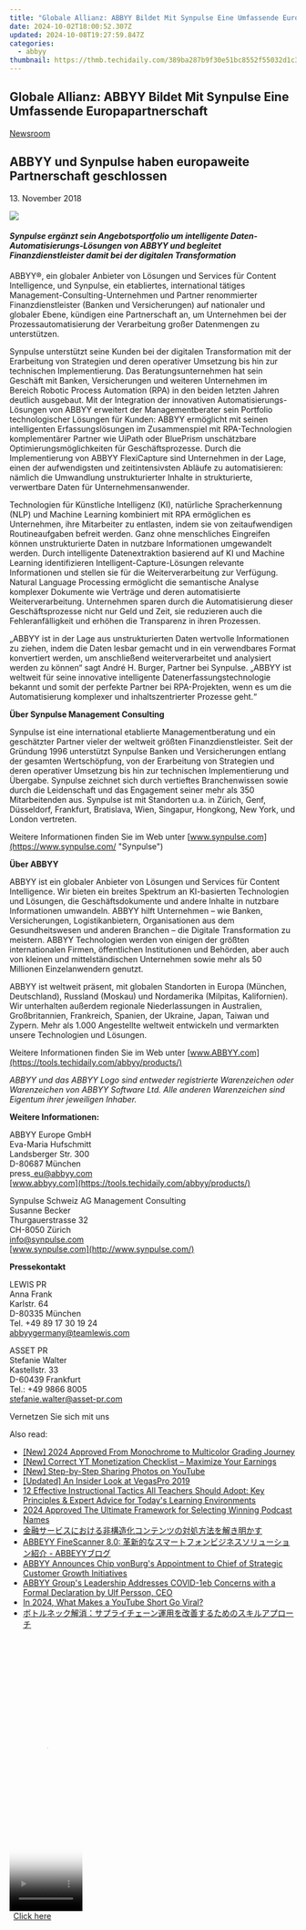 ```yaml
---
title: "Globale Allianz: ABBYY Bildet Mit Synpulse Eine Umfassende Europapartnerschaft"
date: 2024-10-02T18:00:52.307Z
updated: 2024-10-08T19:27:59.847Z
categories:
  - abbyy
thumbnail: https://thmb.techidaily.com/389ba287b9f30e51bc8552f55032d1c330a9a54c78aa8404f53a5e2618efdf4c.jpg
---
```


## Globale Allianz: ABBYY Bildet Mit Synpulse Eine Umfassende Europapartnerschaft

[Newsroom](https://tools.techidaily.com/abbyy/products/)

## ABBYY und Synpulse haben europaweite Partnerschaft geschlossen

13\. November 2018

![](https://content.abbyy.com/-/media/project/abbyy/abbyy/branchtemplates/shutterstock_1272462163_1296-x-729.jpg?h=729&iar=0&w=1296)

#### _Synpulse ergänzt sein Angebotsportfolio um intelligente Daten-Automatisierungs-Lösungen von ABBYY und begleitet Finanzdienstleister damit bei der digitalen Transformation_

ABBYY®, ein globaler Anbieter von Lösungen und Services für Content Intelligence, und Synpulse, ein etabliertes, international tätiges Management-Consulting-Unternehmen und Partner renommierter Finanzdienstleister (Banken und Versicherungen) auf nationaler und globaler Ebene, kündigen eine Partnerschaft an, um Unternehmen bei der Prozessautomatisierung der Verarbeitung großer Datenmengen zu unterstützen.

Synpulse unterstützt seine Kunden bei der digitalen Transformation mit der Erarbeitung von Strategien und deren operativer Umsetzung bis hin zur technischen Implementierung. Das Beratungsunternehmen hat sein Geschäft mit Banken, Versicherungen und weiteren Unternehmen im Bereich Robotic Process Automation (RPA) in den beiden letzten Jahren deutlich ausgebaut. Mit der Integration der innovativen Automatisierungs-Lösungen von ABBYY erweitert der Managementberater sein Portfolio technologischer Lösungen für Kunden: ABBYY ermöglicht mit seinen intelligenten Erfassungslösungen im Zusammenspiel mit RPA-Technologien komplementärer Partner wie UiPath oder BluePrism unschätzbare Optimierungsmöglichkeiten für Geschäftsprozesse. Durch die Implementierung von ABBYY FlexiCapture sind Unternehmen in der Lage, einen der aufwendigsten und zeitintensivsten Abläufe zu automatisieren: nämlich die Umwandlung unstrukturierter Inhalte in strukturierte, verwertbare Daten für Unternehmensanwender.

Technologien für Künstliche Intelligenz (KI), natürliche Spracherkennung (NLP) und Machine Learning kombiniert mit RPA ermöglichen es Unternehmen, ihre Mitarbeiter zu entlasten, indem sie von zeitaufwendigen Routineaufgaben befreit werden. Ganz ohne menschliches Eingreifen können unstrukturierte Daten in nutzbare Informationen umgewandelt werden. Durch intelligente Datenextraktion basierend auf KI und Machine Learning identifizieren Intelligent-Capture-Lösungen relevante Informationen und stellen sie für die Weiterverarbeitung zur Verfügung. Natural Language Processing ermöglicht die semantische Analyse komplexer Dokumente wie Verträge und deren automatisierte Weiterverarbeitung. Unternehmen sparen durch die Automatisierung dieser Geschäftsprozesse nicht nur Geld und Zeit, sie reduzieren auch die Fehleranfälligkeit und erhöhen die Transparenz in ihren Prozessen.

„ABBYY ist in der Lage aus unstrukturierten Daten wertvolle Informationen zu ziehen, indem die Daten lesbar gemacht und in ein verwendbares Format konvertiert werden, um anschließend weiterverarbeitet und analysiert werden zu können“ sagt André H. Burger, Partner bei Synpulse. „ABBYY ist weltweit für seine innovative intelligente Datenerfassungstechnologie bekannt und somit der perfekte Partner bei RPA-Projekten, wenn es um die Automatisierung komplexer und inhaltszentrierter Prozesse geht.“

  
**Über Synpulse Management Consulting**

Synpulse ist eine international etablierte Managementberatung und ein geschätzter Partner vieler der weltweit größten Finanzdienstleister. Seit der Gründung 1996 unterstützt Synpulse Banken und Versicherungen entlang der gesamten Wertschöpfung, von der Erarbeitung von Strategien und deren operativer Umsetzung bis hin zur technischen Implementierung und Übergabe. Synpulse zeichnet sich durch vertieftes Branchenwissen sowie durch die Leidenschaft und das Engagement seiner mehr als 350 Mitarbeitenden aus. Synpulse ist mit Standorten u.a. in Zürich, Genf, Düsseldorf, Frankfurt, Bratislava, Wien, Singapur, Hongkong, New York, und London vertreten.

Weitere Informationen finden Sie im Web unter [www.synpulse.com](https://www.synpulse.com/ "Synpulse")

**Über ABBYY**

ABBYY ist ein globaler Anbieter von Lösungen und Services für Content Intelligence. Wir bieten ein breites Spektrum an KI-basierten Technologien und Lösungen, die Geschäftsdokumente und andere Inhalte in nutzbare Informationen umwandeln. ABBYY hilft Unternehmen – wie Banken, Versicherungen, Logistikanbietern, Organisationen aus dem Gesundheitswesen und anderen Branchen – die Digitale Transformation zu meistern. ABBYY Technologien werden von einigen der größten internationalen Firmen, öffentlichen Institutionen und Behörden, aber auch von kleinen und mittelständischen Unternehmen sowie mehr als 50 Millionen Einzelanwendern genutzt.

ABBYY ist weltweit präsent, mit globalen Standorten in Europa (München, Deutschland), Russland (Moskau) und Nordamerika (Milpitas, Kalifornien). Wir unterhalten außerdem regionale Niederlassungen in Australien, Großbritannien, Frankreich, Spanien, der Ukraine, Japan, Taiwan und Zypern. Mehr als 1.000 Angestellte weltweit entwickeln und vermarkten unsere Technologien und Lösungen.

Weitere Informationen finden Sie im Web unter [www.ABBYY.com](https://tools.techidaily.com/abbyy/products/)

_ABBYY und das ABBYY Logo sind entweder registrierte Warenzeichen oder Warenzeichen von ABBYY Software Ltd. Alle anderen Warenzeichen sind Eigentum ihrer jeweiligen Inhaber._

  
**Weitere Informationen:**

ABBYY Europe GmbH  
Eva-Maria Hufschmitt  
Landsberger Str. 300  
D-80687 München  
press\_eu@abbyy.com  
[www.abbyy.com](https://tools.techidaily.com/abbyy/products/)

Synpulse Schweiz AG Management Consulting  
Susanne Becker  
Thurgauerstrasse 32  
CH-8050 Zürich  
[info@synpulse.com](https://tools.techidaily.com/abbyy/products/)  
[www.synpulse.com](http://www.synpulse.com/)

  
**Pressekontakt**

LEWIS PR  
Anna Frank  
Karlstr. 64  
D-80335 München  
Tel. +49 89 17 30 19 24  
[abbyygermany@teamlewis.com](https://tools.techidaily.com/abbyy/products/)

ASSET PR  
Stefanie Walter  
Kastellstr. 33  
D-60439 Frankfurt  
Tel.: +49 9866 8005  
[stefanie.walter@asset-pr.com](https://tools.techidaily.com/abbyy/products/)

  
Vernetzen Sie sich mit uns

<ins class="adsbygoogle"
     style="display:block"
     data-ad-format="autorelaxed"
     data-ad-client="ca-pub-7571918770474297"
     data-ad-slot="1223367746"></ins>

<ins class="adsbygoogle"
     style="display:block"
     data-ad-client="ca-pub-7571918770474297"
     data-ad-slot="8358498916"
     data-ad-format="auto"
     data-full-width-responsive="true"></ins>

<span class="atpl-alsoreadstyle">Also read:</span>
<div><ul>
<li><a href="https://fox-access.techidaily.com/new-2024-approved-from-monochrome-to-multicolor-grading-journey/"><u>[New] 2024 Approved From Monochrome to Multicolor Grading Journey</u></a></li>
<li><a href="https://youtube-lab.techidaily.com/orrect-yt-monetization-checklist-maximize-your-earnings/"><u>[New] Correct YT Monetization Checklist – Maximize Your Earnings</u></a></li>
<li><a href="https://extra-support.techidaily.com/new-step-by-step-sharing-photos-on-youtube/"><u>[New] Step-by-Step Sharing Photos on YouTube</u></a></li>
<li><a href="https://fox-http.techidaily.com/updated-an-insider-look-at-vegaspro-2019/"><u>[Updated] An Insider Look at VegasPro 2019</u></a></li>
<li><a href="https://vp-tips.techidaily.com/12-effective-instructional-tactics-all-teachers-should-adopt-key-principles-and-expert-advice-for-todays-learning-environments/"><u>12 Effective Instructional Tactics All Teachers Should Adopt: Key Principles & Expert Advice for Today's Learning Environments</u></a></li>
<li><a href="https://fox-hovers.techidaily.com/2024-approved-the-ultimate-framework-for-selecting-winning-podcast-names/"><u>2024 Approved The Ultimate Framework for Selecting Winning Podcast Names</u></a></li>
<li><a href="https://discover-advanced.techidaily.com/6yer6j6n44k144o844ot44k544gr44gk44gr44kl6z2e5qel6ycg5yyw44kz44oz44og44oz44oe44gu5aplusplus5yem5pa55rov44ks6kej44gn5pio44gl44gz/"><u>金融サービスにおける非構造化コンテンツの対処方法を解き明かす</u></a></li>
<li><a href="https://discover-advanced.techidaily.com/abbeyy-finescanner-80-abbeyy/"><u>ABBEYY FineScanner 8.0: 革新的なスマートフォンビジネスソリューション紹介 - ABBEYYブログ</u></a></li>
<li><a href="https://discover-advanced.techidaily.com/abbyy-announces-chip-vonburgs-appointment-to-chief-of-strategic-customer-growth-initiatives/"><u>ABBYY Announces Chip vonBurg's Appointment to Chief of Strategic Customer Growth Initiatives</u></a></li>
<li><a href="https://discover-advanced.techidaily.com/abbyy-groups-leadership-addresses-covid-1eb-concerns-with-a-formal-declaration-by-ulf-persson-ceo/"><u>ABBYY Group's Leadership Addresses COVID-1eb Concerns with a Formal Declaration by Ulf Persson, CEO</u></a></li>
<li><a href="https://youtube-data.techidaily.com/24-what-makes-a-youtube-short-go-viral/"><u>In 2024, What Makes a YouTube Short Go Viral?</u></a></li>
<li><a href="https://discover-advanced.techidaily.com/44oc44oi44or44on44od44kv6kej5rai77ya44k144ox44op44kk44ob44kn44o844oz6ygl55so44ks5ps55zae44gz44kl44gf44kb44gu44k544kt44or44ki44ox44ot44o844ob/"><u>ボトルネック解消：サプライチェーン運用を改善するためのスキルアプローチ</u></a></li>
</ul></div>

<!-- affiliate ads begin -->
<span id="1975658">
					<video width="128" height="480" style="cursor:pointer"
           poster="//a.impactradius-go.com/display-clicktoplayimage/1975658.png"
           onclick="if(!this.playClicked){this.play();this.setAttribute('controls',true);this.playClicked=true;}">
	   <source src="//a.impactradius-go.com/display-ad/22993-1975658">
	   <img src="//a.impactradius-go.com/display-clicktoplayimage/1975658.png" style="border: none; height: 100%; width: 100%; object-fit: contain">
	</video>
	<div style="width:80px;text-align:center"><a href="javascript:window.open(decodeURIComponent('https%3A%2F%2Fhomestyler.sjv.io%2Fc%2F5597632%2F1975658%2F22993'), '_blank');void(0);">Click here</a></div>
</span>
<img height="0" width="0" src="https://imp.pxf.io/i/5597632/1975658/22993" style="position:absolute;visibility:hidden;" border="0" />
<!-- affiliate ads end -->

